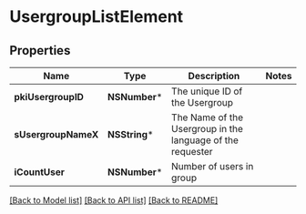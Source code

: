 # UsergroupListElement

## Properties
Name | Type | Description | Notes
------------ | ------------- | ------------- | -------------
**pkiUsergroupID** | **NSNumber*** | The unique ID of the Usergroup | 
**sUsergroupNameX** | **NSString*** | The Name of the Usergroup in the language of the requester | 
**iCountUser** | **NSNumber*** | Number of users in group | 

[[Back to Model list]](../README.md#documentation-for-models) [[Back to API list]](../README.md#documentation-for-api-endpoints) [[Back to README]](../README.md)


